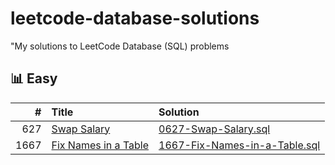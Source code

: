 # leetcode-database-solutions
"My solutions to LeetCode Database (SQL) problems

## 📊 Easy

| #    | Title                        | Solution                                   |
|-----:|:-----------------------------|:-------------------------------------------|
| 627  | [Swap Salary](https://leetcode.com/problems/swap-salary/) | [0627-Swap-Salary.sql](Easy/0627-Swap-Salary.sql) |
| 1667 | [Fix Names in a Table](https://leetcode.com/problems/fix-names-in-a-table/) | [1667-Fix-Names-in-a-Table.sql](Easy/1667-Fix-Names-in-a-Table.sql) |
